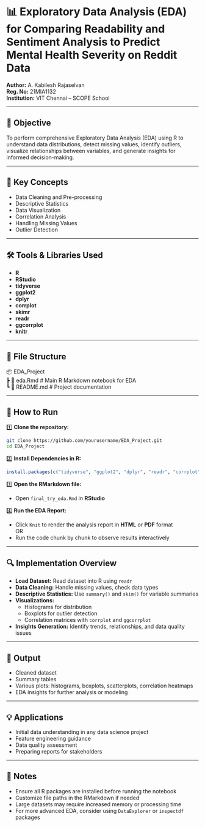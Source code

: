 
# 📊 Exploratory Data Analysis (EDA) for Comparing Readability and Sentiment Analysis to Predict Mental Health Severity on Reddit Data
**Author:** A. Kabilesh Rajaselvan  
**Reg. No:** 21MIA1132  
**Institution:** VIT Chennai – SCOPE School  

---

## 🧠 Objective  
To perform comprehensive Exploratory Data Analysis (EDA) using R to understand data distributions, detect missing values, identify outliers, visualize relationships between variables, and generate insights for informed decision-making.

---

## 🎯 Key Concepts  

- Data Cleaning and Pre-processing  
- Descriptive Statistics  
- Data Visualization  
- Correlation Analysis  
- Handling Missing Values  
- Outlier Detection  

---

## 🛠️ Tools & Libraries Used  

- **R**
- **RStudio**
- **tidyverse**
- **ggplot2**
- **dplyr**
- **corrplot**
- **skimr**
- **readr**
- **ggcorrplot**
- **knitr**

---

## 📁 File Structure  

📦 EDA_Project  
 ┣ 📜 eda.Rmd   # Main R Markdown notebook for EDA  
 ┗ 📜 README.md            # Project documentation  

---

## 🚀 How to Run  

1️⃣ **Clone the repository:**  
```bash
git clone https://github.com/yourusername/EDA_Project.git
cd EDA_Project
```

2️⃣ **Install Dependencies in R:**  
```R
install.packages(c("tidyverse", "ggplot2", "dplyr", "readr", "corrplot", "skimr", "ggcorrplot", "knitr"))
```

3️⃣ **Open the RMarkdown file:**  
- Open `final_try_eda.Rmd` in **RStudio**

4️⃣ **Run the EDA Report:**  
- Click `Knit` to render the analysis report in **HTML** or **PDF** format  
OR  
- Run the code chunk by chunk to observe results interactively  

---

## 🔍 Implementation Overview  

- **Load Dataset:** Read dataset into R using `readr`  
- **Data Cleaning:** Handle missing values, check data types  
- **Descriptive Statistics:** Use `summary()` and `skim()` for variable summaries  
- **Visualizations:**  
  - Histograms for distribution  
  - Boxplots for outlier detection  
  - Correlation matrices with `corrplot` and `ggcorrplot`  
- **Insights Generation:** Identify trends, relationships, and data quality issues  

---

## 🧪 Output  

- Cleaned dataset  
- Summary tables  
- Various plots: histograms, boxplots, scatterplots, correlation heatmaps  
- EDA insights for further analysis or modeling  

---

## 💡 Applications  

- Initial data understanding in any data science project  
- Feature engineering guidance  
- Data quality assessment  
- Preparing reports for stakeholders  

---

## 📝 Notes  

- Ensure all R packages are installed before running the notebook  
- Customize file paths in the RMarkdown if needed  
- Large datasets may require increased memory or processing time  
- For more advanced EDA, consider using `DataExplorer` or `inspectdf` packages  

